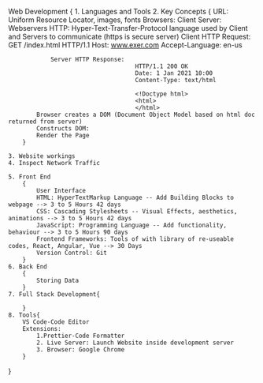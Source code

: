 Web Development
{
    1. Languages and Tools
    2. Key Concepts
        {
            URL: Uniform Resource Locator, images, fonts
            Browsers: Client
            Server: Webservers
            HTTP: Hyper-Text-Transfer-Protocol language used by Client and Servers to communicate (https is secure server)
                Client HTTP Request: 
                                        GET /index.html HTTP/1.1
                                        Host: www.exer.com
                                        Accept-Language: en-us
                
                Server HTTP Response:
                                        HTTP/1.1 200 OK
                                        Date: 1 Jan 2021 10:00
                                        Content-Type: text/html

                                        <!Doctype html>
                                        <html>
                                        </html>
            Browser creates a DOM (Document Object Model based on html doc returned from server)
            Constructs DOM:
            Render the Page
        }
    
    3. Website workings
    4. Inspect Network Traffic

    5. Front End
        {
            User Interface
            HTML: HyperTextMarkup Language -- Add Building Blocks to webpage --> 3 to 5 Hours 42 days 
            CSS: Cascading Stylesheets -- Visual Effects, aesthetics, animations --> 3 to 5 Hours 42 days
            JavaScript: Programming Language -- Add functionality, behaviour --> 3 to 5 Hours 90 days
            Frontend Frameworks: Tools of with library of re-useable codes, React, Angular, Vue --> 30 Days
            Version Control: Git
        }
    6. Back End
        {
            Storing Data
        }
    7. Full Stack Development{

        }
    8. Tools{
        VS Code-Code Editor
        Extensions:
            1.Prettier-Code Formatter
            2. Live Server: Launch Website inside development server
            3. Browser: Google Chrome
        }
}